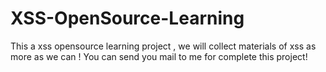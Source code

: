 # XSS-OpenSource-Learning
This a xss opensource learning project , we will collect materials of xss as more as we can ! You can send you mail to me for complete this project!
